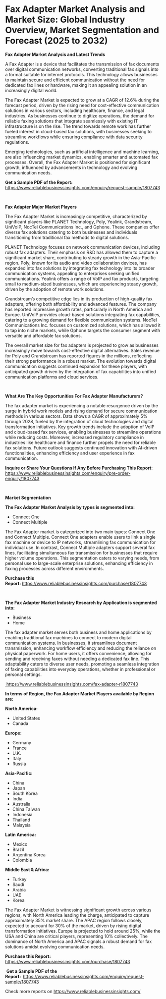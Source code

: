<p><h1>Fax Adapter Market Analysis and Market Size: Global Industry Overview, Market Segmentation and Forecast (2025 to 2032)</h1></p><p><strong>Fax Adapter Market Analysis and Latest Trends</strong></p>
<p><p>A Fax Adapter is a device that facilitates the transmission of fax documents over digital communication networks, converting traditional fax signals into a format suitable for internet protocols. This technology allows businesses to maintain secure and efficient communication without the need for dedicated fax lines or hardware, making it an appealing solution in an increasingly digital world.</p><p>The Fax Adapter Market is expected to grow at a CAGR of 12.6% during the forecast period, driven by the rising need for cost-effective communication solutions in various sectors, including healthcare, finance, and legal industries. As businesses continue to digitize operations, the demand for reliable faxing solutions that integrate seamlessly with existing IT infrastructure is on the rise. The trend towards remote work has further fueled interest in cloud-based fax solutions, with businesses seeking to streamline workflows while ensuring compliance with data security regulations. </p><p>Emerging technologies, such as artificial intelligence and machine learning, are also influencing market dynamics, enabling smarter and automated fax processes. Overall, the Fax Adapter Market is positioned for significant growth, influenced by advancements in technology and evolving communication needs.</p></p>
<p><strong>Get a Sample PDF of the Report:&nbsp;</strong> <a href="https://www.reliablebusinessinsights.com/enquiry/request-sample/1807743?utm_campaign=3045&utm_medium=2&utm_source=Github&utm_content=ia&utm_term=06042025&utm_id=fax-adapter">https://www.reliablebusinessinsights.com/enquiry/request-sample/1807743</a></p>
<p>&nbsp;</p>
<p><strong>Fax Adapter Major Market Players</strong></p>
<p><p>The Fax Adapter Market is increasingly competitive, characterized by significant players like PLANET Technology, Poly, Yealink, Grandstream, UniVoIP, NocTel Communications Inc., and Gphone. These companies offer diverse fax solutions catering to both businesses and individuals transitioning from traditional fax methods to digital solutions.</p><p>PLANET Technology focuses on network communication devices, including robust fax adapters. Their emphasis on R&D has allowed them to capture a significant market share, contributing to steady growth in the Asia-Pacific region. Poly, known for its audio and video collaboration devices, has expanded into fax solutions by integrating fax technology into its broader communication systems, appealing to enterprises seeking unified communications. Yealink offers a range of VoIP and fax products, targeting small to medium-sized businesses, which are experiencing steady growth, driven by the adoption of remote work solutions.</p><p>Grandstream’s competitive edge lies in its production of high-quality fax adapters, offering both affordability and advanced features. The company has reported impressive growth rates, particularly in North America and Europe. UniVoIP provides cloud-based solutions integrating fax capabilities, catering to a growing demand for flexible communication systems. NocTel Communications Inc. focuses on customized solutions, which has allowed it to tap into niche markets, while Gphone targets the consumer segment with versatile and affordable fax solutions.</p><p>The overall market size for fax adapters is projected to grow as businesses increasingly move towards cost-effective digital alternatives. Sales revenue for Poly and Grandstream has reported figures in the millions, reflecting their strong performance in a robust market. The evolution towards digital communication suggests continued expansion for these players, with anticipated growth driven by the integration of fax capabilities into unified communication platforms and cloud services.</p></p>
<p>&nbsp;</p>
<p><strong>What Are The Key Opportunities For Fax Adapter Manufacturers?</strong></p>
<p><p>The fax adapter market is experiencing a notable resurgence driven by the surge in hybrid work models and rising demand for secure communication methods in various sectors. Data shows a CAGR of approximately 5% through 2028, fueled by the integration of cloud technologies and digital transformation initiatives. Key growth trends include the adoption of VoIP and cloud-based fax services, enabling businesses to streamline operations while reducing costs. Moreover, increased regulatory compliance in industries like healthcare and finance further propels the need for reliable fax solutions. Future outlook suggests continued innovation with AI-driven functionalities, enhancing efficiency and user experience in fax communication.</p></p>
<p><strong>Inquire or Share Your Questions If Any Before Purchasing This Report:</strong> <a href="https://www.reliablebusinessinsights.com/enquiry/pre-order-enquiry/1807743?utm_campaign=3045&utm_medium=2&utm_source=Github&utm_content=ia&utm_term=06042025&utm_id=fax-adapter">https://www.reliablebusinessinsights.com/enquiry/pre-order-enquiry/1807743</a></p>
<p>&nbsp;</p>
<p><strong>Market Segmentation</strong></p>
<p><strong>The Fax Adapter Market Analysis by types is segmented into:</strong></p>
<p><ul><li>Connect One</li><li>Connect Multiple</li></ul></p>
<p><p>The Fax Adapter market is categorized into two main types: Connect One and Connect Multiple. Connect One adapters enable users to link a single fax machine or device to IP networks, streamlining fax communication for individual use. In contrast, Connect Multiple adapters support several fax lines, facilitating simultaneous fax transmission for businesses that require higher volume operations. This segmentation caters to varying needs, from personal use to large-scale enterprise solutions, enhancing efficiency in faxing processes across different environments.</p></p>
<p><strong>Purchase this Report:&nbsp;</strong><a href="https://www.reliablebusinessinsights.com/purchase/1807743?utm_campaign=3045&utm_medium=2&utm_source=Github&utm_content=ia&utm_term=06042025&utm_id=fax-adapter">https://www.reliablebusinessinsights.com/purchase/1807743</a></p>
<p>&nbsp;</p>
<p><strong>The Fax Adapter Market Industry Research by Application is segmented into:</strong></p>
<p><ul><li>Business</li><li>Home</li></ul></p>
<p><p>The fax adapter market serves both business and home applications by enabling traditional fax machines to connect to modern digital communication systems. In businesses, it streamlines document transmission, enhancing workflow efficiency and reducing the reliance on physical paperwork. For home users, it offers convenience, allowing for sending and receiving faxes without needing a dedicated fax line. This adaptability caters to diverse user needs, promoting a seamless integration of faxing capabilities into everyday operations, whether in professional or personal settings.</p></p>
<p><a href="https://www.reliablebusinessinsights.com/fax-adapter-r1807743?utm_campaign=3045&utm_medium=2&utm_source=Github&utm_content=ia&utm_term=06042025&utm_id=fax-adapter">&nbsp;https://www.reliablebusinessinsights.com/fax-adapter-r1807743</a></p>
<p><strong>In terms of Region, the Fax Adapter Market Players available by Region are:</strong></p>
<p>
    <p> <strong> North America: </strong>
        <ul>
            <li>United States</li>
            <li>Canada</li>
        </ul>
        </p> 
    <p> <strong> Europe: </strong>
        <ul>
            <li>Germany</li>
            <li>France</li>
            <li>U.K.</li>
            <li>Italy</li>
            <li>Russia</li>
        </ul>
        </p> 
    <p> <strong> Asia-Pacific: </strong>
        <ul>
            <li>China</li>
            <li>Japan</li>
            <li>South Korea</li>
            <li>India</li>
            <li>Australia</li>
            <li>China Taiwan</li>
            <li>Indonesia</li>
            <li>Thailand</li>
            <li>Malaysia</li>
        </ul>
        </p> 
    <p> <strong> Latin America: </strong>
        <ul>
            <li>Mexico</li>
            <li>Brazil</li>
            <li>Argentina Korea</li>
            <li>Colombia</li>
        </ul>
        </p> 
    <p> <strong> Middle East & Africa: </strong>
        <ul>
            <li>Turkey</li>
            <li>Saudi</li>
            <li>Arabia</li>
            <li>UAE</li>
            <li>Korea</li>
        </ul>
    </p>
    </p>
<p><p>The Fax Adapter Market is witnessing significant growth across various regions, with North America leading the charge, anticipated to capture approximately 35% market share. The APAC region follows closely, expected to account for 30% of the market, driven by rising digital transformation initiatives. Europe is projected to hold around 25%, while the USA and China are critical players, representing 10% collectively. The dominance of North America and APAC signals a robust demand for fax solutions amidst evolving communication needs.</p></p>
<p><strong>Purchase this Report: </strong><a href="https://www.reliablebusinessinsights.com/purchase/1807743?utm_campaign=3045&utm_medium=2&utm_source=Github&utm_content=ia&utm_term=06042025&utm_id=fax-adapter">https://www.reliablebusinessinsights.com/purchase/1807743</a></p>
<p>&nbsp;<strong>Get a Sample PDF of the Report:&nbsp;&nbsp;</strong><a href="https://www.reliablebusinessinsights.com/enquiry/request-sample/1807743?utm_campaign=3045&utm_medium=2&utm_source=Github&utm_content=ia&utm_term=06042025&utm_id=fax-adapter">https://www.reliablebusinessinsights.com/enquiry/request-sample/1807743</a></p>
<p><strong></strong></p>
<p>Check more reports on <a href="https://www.reliablebusinessinsights.com/?utm_campaign=3045&utm_medium=2&utm_source=Github&utm_content=ia&utm_term=06042025&utm_id=fax-adapter">https://www.reliablebusinessinsights.com/</a></p>